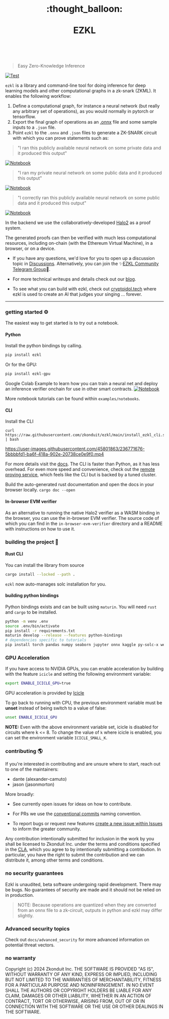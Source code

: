 <h1 align="center">
	<br>
	 :thought_balloon:
	<br>
	<br>
EZKL
	<br>
	<br>
	<br>
</h1>

> Easy Zero-Knowledge Inference

[![Test](https://github.com/zkonduit/ezkl/workflows/Rust/badge.svg)](https://github.com/zkonduit/ezkl/actions?query=workflow%3ARust)

`ezkl` is a library and command-line tool for doing inference for deep learning models and other computational graphs in a zk-snark (ZKML). It enables the following workflow:

1. Define a computational graph, for instance a neural network (but really any arbitrary set of operations), as you would normally in pytorch or tensorflow.
2. Export the final graph of operations as an [.onnx](https://onnx.ai/) file and some sample inputs to a `.json` file.
3. Point `ezkl` to the `.onnx` and `.json` files to generate a ZK-SNARK circuit with which you can prove statements such as:

> "I ran this publicly available neural network on some private data and it produced this output"

[![Notebook](https://colab.research.google.com/assets/colab-badge.svg)](https://colab.research.google.com/github/zkonduit/ezkl/blob/main/examples/notebooks/simple_demo_public_network_output.ipynb) 

> "I ran my private neural network on some public data and it produced this output"

[![Notebook](https://colab.research.google.com/assets/colab-badge.svg)](https://colab.research.google.com/github/zkonduit/ezkl/blob/main/examples/notebooks/simple_demo_public_input_output.ipynb) 

> "I correctly ran this publicly available neural network on some public data and it produced this output"

[![Notebook](https://colab.research.google.com/assets/colab-badge.svg)](https://colab.research.google.com/github/zkonduit/ezkl/blob/main/examples/notebooks/simple_demo_all_public.ipynb) 

In the backend we use the collaboratively-developed [Halo2](https://github.com/privacy-scaling-explorations/halo2) as a proof system.

The generated proofs can then be verified with much less computational resources, including on-chain (with the Ethereum Virtual Machine), in a browser, or on a device. 

- If you have any questions, we'd love for you to open up a discussion topic in [Discussions](https://github.com/zkonduit/ezkl/discussions). Alternatively, you can join the ✨[EZKL Community Telegram Group](https://t.me/+QRzaRvTPIthlYWMx)💫.

- For more technical writeups and details check out our [blog](https://blog.ezkl.xyz/).

- To see what you can build with ezkl, check out [cryptoidol.tech](https://cryptoidol.tech/) where ezkl is used to create an AI that judges your singing ... forever.

----------------------

### getting started ⚙️

The easiest way to get started is to try out a notebook. 

#### Python
Install the python bindings by calling.

```bash
pip install ezkl
```
Or for the GPU:

```bash
pip install ezkl-gpu
```

Google Colab Example to learn how you can train a neural net and deploy an inference verifier onchain for use in other smart contracts. [![Notebook](https://colab.research.google.com/assets/colab-badge.svg)](https://colab.research.google.com/github/zkonduit/ezkl/blob/main/examples/notebooks/ezkl_demo.ipynb) 


More notebook tutorials can be found within `examples/notebooks`.

#### CLI
Install the CLI
``` shell
curl https://raw.githubusercontent.com/zkonduit/ezkl/main/install_ezkl_cli.sh | bash
```

https://user-images.githubusercontent.com/45801863/236771676-5bbbbfd1-ba6f-418a-902e-20738ce0e9f0.mp4

For more details visit the [docs](https://docs.ezkl.xyz). The CLI is faster than Python, as it has less overhead. For even more speed and convenience, check out the [remote proving service](https://ei40vx5x6j0.typeform.com/to/sFv1oxvb), which feels like the CLI but is backed by a tuned cluster.

Build the auto-generated rust documentation and open the docs in your browser locally. `cargo doc --open`

#### In-browser EVM verifier

As an alternative to running the native Halo2 verifier as a WASM binding in the browser, you can use the in-browser EVM verifier. The source code of which you can find in the `in-browser-evm-verifier` directory and a README with instructions on how to use it.


### building the project 🔨

#### Rust CLI

You can install the library from source

```bash
cargo install --locked --path .
```

`ezkl` now auto-manages solc installation for you.




#### building python bindings
Python bindings exists and can be built using `maturin`. You will need `rust` and `cargo` to be installed.

```bash
python -m venv .env
source .env/bin/activate
pip install -r requirements.txt
maturin develop --release --features python-bindings
# dependencies specific to tutorials
pip install torch pandas numpy seaborn jupyter onnx kaggle py-solc-x web3 librosa tensorflow keras tf2onnx
```

### GPU Acceleration

If you have access to NVIDIA GPUs, you can enable acceleration by building with the feature `icicle` and setting the following environment variable:

```sh
export ENABLE_ICICLE_GPU=true
```

GPU acceleration is provided by [Icicle](https://github.com/ingonyama-zk/icicle)

To go back to running with CPU, the previous environment variable must be **unset** instead of being switch to a value of false:

```sh
unset ENABLE_ICICLE_GPU
```

**NOTE:** Even with the above environment variable set, icicle is disabled for circuits where k <= 8. To change the value of `k` where icicle is enabled, you can set the environment variable `ICICLE_SMALL_K`.

### contributing 🌎

If you're interested in contributing and are unsure where to start, reach out to one of the maintainers:

* dante (alexander-camuto)
* jason (jasonmorton)

More broadly:

- See currently open issues for ideas on how to contribute.

- For PRs we use the [conventional commits](https://www.conventionalcommits.org/en/v1.0.0/) naming convention.

- To report bugs or request new features [create a new issue within Issues](https://github.com/zkonduit/ezkl/issues) to inform the greater community.


Any contribution intentionally submitted for inclusion in the work by you shall be licensed to Zkonduit Inc. under the terms and conditions specified in the [CLA](https://github.com/zkonduit/ezkl/blob/main/cla.md), which you agree to by intentionally submitting a contribution. In particular, you have the right to submit the contribution and we can distribute it, among other terms and conditions. 

### no security guarantees

Ezkl is unaudited, beta software undergoing rapid development. There may be bugs. No guarantees of security are made and it should not be relied on in production.

> NOTE: Because operations are quantized when they are converted from an onnx file to a zk-circuit, outputs in python and ezkl may differ slightly. 


### Advanced security topics 

Check out `docs/advanced_security` for more advanced information on potential threat vectors. 



### no warranty

Copyright (c) 2024 Zkonduit Inc. THE SOFTWARE IS PROVIDED "AS IS", WITHOUT WARRANTY OF ANY KIND, EXPRESS OR IMPLIED, INCLUDING BUT NOT LIMITED TO THE WARRANTIES OF MERCHANTABILITY,
FITNESS FOR A PARTICULAR PURPOSE AND NONINFRINGEMENT. IN NO EVENT SHALL THE AUTHORS OR COPYRIGHT HOLDERS BE LIABLE FOR ANY CLAIM, DAMAGES OR OTHER LIABILITY, WHETHER IN AN ACTION OF CONTRACT, TORT OR OTHERWISE, ARISING FROM, OUT OF OR IN CONNECTION WITH THE SOFTWARE OR THE USE OR OTHER DEALINGS IN THE SOFTWARE.
